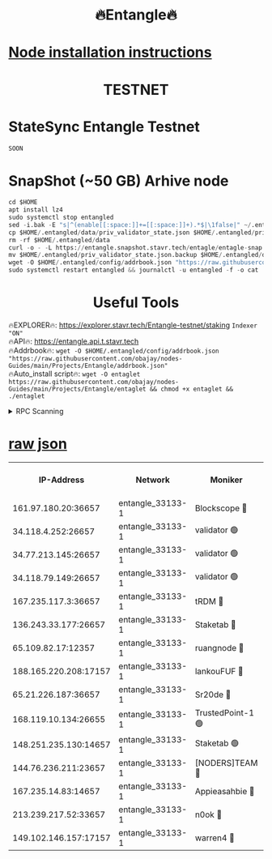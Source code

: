 <h1 align="center"> 🔥Entangle🔥</h1>

[Node installation instructions](https://github.com/obajay/nodes-Guides/tree/main/Projects/Entangle)
=

<h1 align="center"> TESTNET</h1>

# StateSync Entangle Testnet
```python
SOON
```
# SnapShot (~50 GB) Arhive node
```python
cd $HOME
apt install lz4
sudo systemctl stop entangled
sed -i.bak -E "s|^(enable[[:space:]]+=[[:space:]]+).*$|\1false|" ~/.entangled/config/config.toml
cp $HOME/.entangled/data/priv_validator_state.json $HOME/.entangled/priv_validator_state.json.backup
rm -rf $HOME/.entangled/data
curl -o - -L https://entangle.snapshot.stavr.tech/entagle/entagle-snap.tar.lz4 | lz4 -c -d - | tar -x -C $HOME/.entangled --strip-components 2
mv $HOME/.entangled/priv_validator_state.json.backup $HOME/.entangled/data/priv_validator_state.json
wget -O $HOME/.entangled/config/addrbook.json "https://raw.githubusercontent.com/obajay/nodes-Guides/main/Projects/Entangle/addrbook.json"
sudo systemctl restart entangled && journalctl -u entangled -f -o cat
```
 <h1 align="center"> Useful Tools</h1>
 
🔥EXPLORER🔥: https://explorer.stavr.tech/Entangle-testnet/staking        `Indexer "ON"` \
🔥API🔥:      https://entangle.api.t.stavr.tech \
🔥Addrbook🔥: ```wget -O $HOME/.entangled/config/addrbook.json "https://raw.githubusercontent.com/obajay/nodes-Guides/main/Projects/Entangle/addrbook.json"``` \
🔥Auto_install script🔥:  `wget -O entaglet https://raw.githubusercontent.com/obajay/nodes-Guides/main/Projects/Entangle/entaglet && chmod +x entaglet && ./entaglet`


<details>
<summary>RPC Scanning</summary>

<h2 align="center"> We scan nodes in real time every 4 hours. And we provide the final result of RPC endpoints.
We cannot influence the operation of these nodes in any way. </h2>


```python
If Voting Power is higher than 0 --> then the Node is a validator of the network and may be subject to attack and be a potential threat to the chain.
```
```python
We marked such validators with a red symbol
```

</details>

[raw json](https://rpc-check.entangt.stavr.tech/entangt/rpc-entangt-result.json)
=


<table><tr><th>IP-Address</th><th>Network</th><th>Moniker</th><th>Latest Block Height</th><th>Earliest Block Height</th><th>Catching Up</th><th>Tx Index</th><th>Voting Power</th><th>Scan Time</th></tr><tr><td>161.97.180.20:36657</td><td>entangle_33133-1</td><td>Blockscope 🔴</td><td>2601552</td><td>1</td><td>False</td><td>off</td><td>309627415291049</td><td>2024-03-12T00:18:49.362980473UTC</td></tr><tr><td>34.118.4.252:26657</td><td>entangle_33133-1</td><td>validator 🟢</td><td>2601552</td><td>1</td><td>False</td><td>on</td><td>0</td><td>2024-03-12T00:18:52.050459928UTC</td></tr><tr><td>34.77.213.145:26657</td><td>entangle_33133-1</td><td>validator 🟢</td><td>2601553</td><td>1</td><td>False</td><td>on</td><td>0</td><td>2024-03-12T00:18:54.634913085UTC</td></tr><tr><td>34.118.79.149:26657</td><td>entangle_33133-1</td><td>validator 🟢</td><td>2601557</td><td>1</td><td>False</td><td>on</td><td>0</td><td>2024-03-12T00:19:16.259089165UTC</td></tr><tr><td>167.235.117.3:36657</td><td>entangle_33133-1</td><td>tRDM 🔴</td><td>2601558</td><td>1</td><td>False</td><td>on</td><td>216607899831637</td><td>2024-03-12T00:19:18.831733510UTC</td></tr><tr><td>136.243.33.177:26657</td><td>entangle_33133-1</td><td>Staketab 🔴</td><td>2601555</td><td>660001</td><td>False</td><td>on</td><td>180935639134272</td><td>2024-03-12T00:19:09.601648102UTC</td></tr><tr><td>65.109.82.17:12357</td><td>entangle_33133-1</td><td>ruangnode 🔴</td><td>2601552</td><td>1312001</td><td>False</td><td>off</td><td>659379530791157</td><td>2024-03-12T00:18:49.691533102UTC</td></tr><tr><td>188.165.220.208:17157</td><td>entangle_33133-1</td><td>lankouFUF 🔴</td><td>2601553</td><td>1910001</td><td>False</td><td>off</td><td>330890191149943</td><td>2024-03-12T00:18:54.384664395UTC</td></tr><tr><td>65.21.226.187:36657</td><td>entangle_33133-1</td><td>Sr20de 🔴</td><td>2601552</td><td>2049001</td><td>False</td><td>off</td><td>29503190155111</td><td>2024-03-12T00:18:47.047358319UTC</td></tr><tr><td>168.119.10.134:26655</td><td>entangle_33133-1</td><td>TrustedPoint-1 🟢</td><td>2601558</td><td>2268001</td><td>False</td><td>off</td><td>0</td><td>2024-03-12T00:19:19.037402276UTC</td></tr><tr><td>148.251.235.130:14657</td><td>entangle_33133-1</td><td>Staketab 🟢</td><td>2601552</td><td>2272001</td><td>False</td><td>on</td><td>0</td><td>2024-03-12T00:18:46.733968810UTC</td></tr><tr><td>144.76.236.211:23657</td><td>entangle_33133-1</td><td>[NODERS]TEAM 🔴</td><td>2601555</td><td>2304001</td><td>False</td><td>off</td><td>26809464209694866</td><td>2024-03-12T00:19:07.345671793UTC</td></tr><tr><td>167.235.14.83:14657</td><td>entangle_33133-1</td><td>Appieasahbie 🔴</td><td>2601558</td><td>2436001</td><td>False</td><td>on</td><td>43265784709729227</td><td>2024-03-12T00:19:18.536058352UTC</td></tr><tr><td>213.239.217.52:33657</td><td>entangle_33133-1</td><td>n0ok 🔴</td><td>2601556</td><td>2501556</td><td>False</td><td>off</td><td>46611024872646735</td><td>2024-03-12T00:19:13.881335431UTC</td></tr><tr><td>149.102.146.157:17157</td><td>entangle_33133-1</td><td>warren4 🔴</td><td>2601555</td><td>2558001</td><td>False</td><td>on</td><td>505673281997311</td><td>2024-03-12T00:19:05.092025980UTC</td></tr></table>
